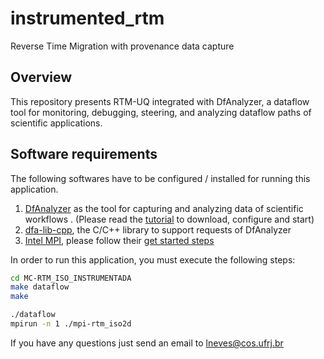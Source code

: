 # instrumented_rtm
Reverse Time Migration with provenance data capture

## Overview

This repository presents RTM-UQ integrated with DfAnalyzer, a dataflow tool for monitoring, debugging, steering, and analyzing dataflow paths of scientific applications.

## Software requirements

The following softwares have to be configured / installed for running this application.

1. [DfAnalyzer](https://hpcdb.github.io/armful/dfanalyzer.html) as the tool for capturing and analyzing data of scientific workflows . (Please read the [tutorial](https://gitlab.com/ssvitor/dataflow_analyzer) to download, configure and start)
2. [dfa-lib-cpp](https://gitlab.com/ssvitor/dataflow_analyzer#c-library-dfa-lib-cpp), the C/C++ library to support requests of DfAnalyzer
3. [Intel MPI](https://software.intel.com/en-us/mpi-library), please follow their [get started steps](https://software.intel.com/en-us/mpi-library/documentation/get-started)


In order to run this application, you must execute the following steps:

```bash
cd MC-RTM_ISO_INSTRUMENTADA
make dataflow
make 

./dataflow
mpirun -n 1 ./mpi-rtm_iso2d

```

If you have any questions just send an email to lneves@cos.ufrj.br
